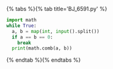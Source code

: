{% tabs %}{% tab title='BJ_6591.py' %}

```py
import math
while True:
  a, b = map(int, input().split())
  if a == b == 0:
    break
  print(math.comb(a, b))
```

{% endtab %}{% endtabs %}
